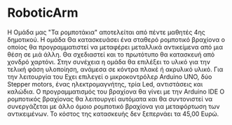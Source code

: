 # RoboticArm
Η Ομάδα μας "Τα ρομποτάκια" αποτελείται από πέντε μαθητές 4ης δημοτικού.
Η ομάδα Θα κατασκευάσει ένα σταθερό ρομποτικό βραχίονα ο οποίος θα προγραμματιστεί να μεταφέρει μεταλλικά αντικείμενα από μια θέση σε μιά άλλη.
Θα σχεδιαστεί και το πρωτότυπο θα κατασκευή από χονδρό χαρτόνι. 
Στην συνέχεια η ομάδα θα επιλέξει το υλικό για την τελική φάση υλοποίηση, ανάμεσα σε κόντρα πλακέ ή ακρυλικό υλικό.
Για την λειτουργία του Eχει επιλεγεί ο μικροκοντρόλερ Arduino UNO, δύο Stepper motors, ένας ηλεκτρομαγνήτης, τρία Led, αντιστάσεις και καλώδια.
Ο προγραμματισμός του βραχίονα θα γίνει με την Arduino IDE
Ο ρομποτικός βραχίονας θα λειτουργεί αυτόματα και θα συντονιστεί να συνεργάζεται με άλλο όμοιο ρομποτικό βραχίονα για μεταφόρτωση των αντικειμένων.
Το κόστος της κατασκευής δεν ξεπερνάει τα 45,00 Ευρώ.  

